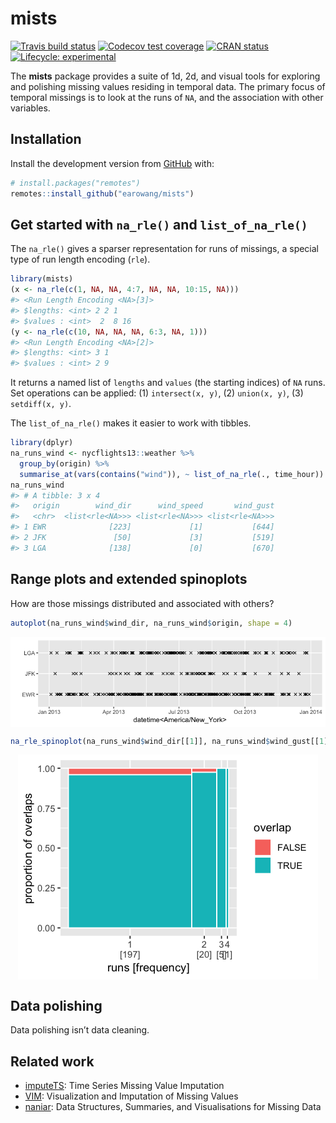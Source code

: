 
<!-- README.md is generated from README.Rmd. Please edit that file -->

# mists

<!-- badges: start -->

[![Travis build
status](https://travis-ci.org/earowang/mists.svg?branch=master)](https://travis-ci.org/earowang/mists)
[![Codecov test
coverage](https://codecov.io/gh/earowang/mists/branch/master/graph/badge.svg)](https://codecov.io/gh/earowang/mists?branch=master)
[![CRAN
status](https://www.r-pkg.org/badges/version/mists)](https://cran.r-project.org/package=mists)
[![Lifecycle:
experimental](https://img.shields.io/badge/lifecycle-experimental-orange.svg)](https://www.tidyverse.org/lifecycle/#experimental)
<!-- badges: end -->

The **mists** package provides a suite of 1d, 2d, and visual tools for
exploring and polishing missing values residing in temporal data. The
primary focus of temporal missings is to look at the runs of `NA`, and
the association with other variables.

## Installation

Install the development version from [GitHub](https://github.com/) with:

``` r
# install.packages("remotes")
remotes::install_github("earowang/mists")
```

## Get started with `na_rle()` and `list_of_na_rle()`

The `na_rle()` gives a sparser representation for runs of missings, a
special type of run length encoding (`rle`).

``` r
library(mists)
(x <- na_rle(c(1, NA, NA, 4:7, NA, NA, 10:15, NA)))
#> <Run Length Encoding <NA>[3]>
#> $lengths: <int> 2 2 1 
#> $values : <int>  2  8 16
(y <- na_rle(c(10, NA, NA, NA, 6:3, NA, 1)))
#> <Run Length Encoding <NA>[2]>
#> $lengths: <int> 3 1 
#> $values : <int> 2 9
```

It returns a named list of `lengths` and `values` (the starting indices)
of `NA` runs. Set operations can be applied: (1) `intersect(x, y)`, (2)
`union(x, y)`, (3) `setdiff(x, y)`.

The `list_of_na_rle()` makes it easier to work with tibbles.

``` r
library(dplyr)
na_runs_wind <- nycflights13::weather %>% 
  group_by(origin) %>% 
  summarise_at(vars(contains("wind")), ~ list_of_na_rle(., time_hour))
na_runs_wind
#> # A tibble: 3 x 4
#>   origin        wind_dir      wind_speed       wind_gust
#>   <chr>  <list<rle<NA>>> <list<rle<NA>>> <list<rle<NA>>>
#> 1 EWR              [223]             [1]           [644]
#> 2 JFK               [50]             [3]           [519]
#> 3 LGA              [138]             [0]           [670]
```

## Range plots and extended spinoplots

How are those missings distributed and associated with
others?

``` r
autoplot(na_runs_wind$wind_dir, na_runs_wind$origin, shape = 4)
```

<img src="man/figures/README-autoplot-1.png" style="display: block; margin: auto;" />

``` r
na_rle_spinoplot(na_runs_wind$wind_dir[[1]], na_runs_wind$wind_gust[[1]])
```

<img src="man/figures/README-spinoplot-1.png" style="display: block; margin: auto;" />

## Data polishing

Data polishing isn’t data cleaning.

## Related work

  - [imputeTS](http://steffenmoritz.github.io/imputeTS/): Time Series
    Missing Value Imputation
  - [VIM](https://github.com/statistikat/VIM): Visualization and
    Imputation of Missing Values
  - [naniar](http://naniar.njtierney.com): Data Structures, Summaries,
    and Visualisations for Missing Data

